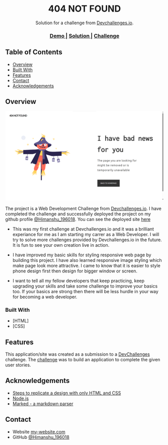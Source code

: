 <!-- Please update value in the {}  -->

<h1 align="center">404 NOT FOUND</h1>

<div align="center">
   Solution for a challenge from  <a href="http://devchallenges.io" target="_blank">Devchallenges.io</a>.
</div>

<div align="center">
  <h3>
    <a href="https://https://himanshu-196018.github.io/404_Page_Not_Found/">
      Demo
    </a>
    <span> | </span>
    <a href="https://github.com/Himanshu-196018/404_Page_Not_Found">
      Solution
    </a>
    <span> | </span>
    <a href="https://devchallenges.io/challenges/wBunSb7FPrIepJZAg0sY">
      Challenge
    </a>
  </h3>
</div>

<!-- TABLE OF CONTENTS -->

## Table of Contents

- [Overview](#overview)
- [Built With](#built-with)
- [Features](#features)
- [Contact](#contact)
- [Acknowledgements](#acknowledgements)

<!-- OVERVIEW -->

## Overview

![screenshot](/deployedPage.png)

The project is a Web Development Challenge from <a href="http://devchallenges.io" target="_blank">Devchallenges.io</a>.
I have completed the challenge and successfully deployed the project on my github profile <a href="http://himanshu-196018.github.io" target="_blank">@Himanshu_196018</a>.
You can see the deployed site <a href="" target="_blank">here</a>

- This was my first challenge at Devchallenges.io and it was a brilliant experiance for me as I am starting my carrer as a Web Developer. I will try to solve more challenges provided by Devchallenges.io in the future. It is fun to see your own creation live in action.

- I have improved my basic skills for styling responsive web page by building this project. I have also learned responsive image styling which make page look more attractive. I came to know that it is easier to style phone design first then design for bigger window or screen. 

- I want to tell all my fellow developers that keep practicing, keep upgrading your skills and take some challenge to improve your basics too. If your basics are strong then there will be less hurdle in your way for becoming a web developer.

### Built With

<!-- This section should list any major frameworks that you built your project using. Here are a few examples.-->
- [HTML]
- [CSS]

## Features

<!-- List the features of your application or follow the template. Don't share the figma file here :) -->

This application/site was created as a submission to a [DevChallenges](https://devchallenges.io/challenges) challenge. The [challenge](https://devchallenges.io/challenges/wBunSb7FPrIepJZAg0sY) was to build an application to complete the given user stories.


## Acknowledgements

<!-- This section should list any articles or add-ons/plugins that helps you to complete the project. This is optional but it will help you in the future. For exmpale -->

- [Steps to replicate a design with only HTML and CSS](https://devchallenges-blogs.web.app/how-to-replicate-design/)
- [Node.js](https://nodejs.org/)
- [Marked - a markdown parser](https://github.com/chjj/marked)

## Contact

- Website [my-website.com](https://{your-web-site-link})
- GitHub [@Himanshu_196018](https://himanshu-196018.github.io/)
